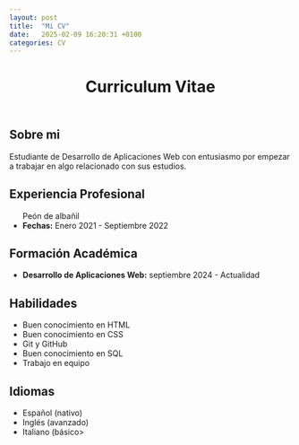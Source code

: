```yaml
---
layout: post
title:  "Mi CV"
date:   2025-02-09 16:20:31 +0100
categories: CV
---
```


<!DOCTYPE html>
<html lang="es">
<head>
    <meta charset="UTF-8">
    <title>CV</title>
</head>

<body>

<header>
    <h1>Curriculum Vitae</h1>
</header>

<section>
    <h2>Sobre mi</h2>
    <p>Estudiante de Desarrollo de Aplicaciones Web con entusiasmo por empezar a trabajar en algo relacionado con sus estudios.</p>
</section>

<section>
    <h2>Experiencia Profesional</h2>
        <ul>Peón de albañil
        <li><strong>Fechas:</strong> Enero 2021 - Septiembre 2022</li>
    </ul>
</section>

<section>
    <h2>Formación Académica</h2>
    <ul>
    <li><strong>Desarrollo de Aplicaciones Web:</strong> septiembre 2024 - Actualidad</li>
    </ul>
</section>

<section>
    <h2>Habilidades</h2>
    <ul>
        <li>Buen conocimiento en HTML</li>
        <li>Buen conocimiento en CSS</li>
        <li>Git y GitHub</li>
        <li>Buen conocimiento en SQL</li>
        <li>Trabajo en equipo</li>
    </ul>
</section>

<section>
    <h2>Idiomas</h2>
    <ul>
        <li>Español (nativo)</li>
        <li>Inglés (avanzado)</li>
        <li>Italiano (básico></li>
    </ul>
</section>

</body>
</html>
